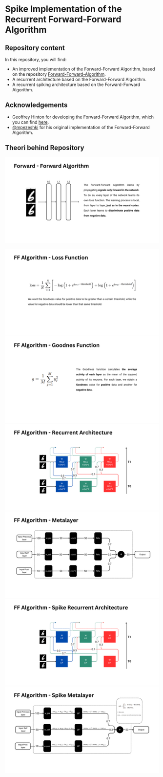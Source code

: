 # Spike Implementation of the Recurrent Forward-Forward Algorithm
## Repository content
In this repository, you will find:  

- An improved implementation of the Forward-Forward Algorithm, based on the repository [Forward-Forward-Algorithm](https://github.com/mpezeshki/pytorch_forward_forward).  
- A recurrent architecture based on the Forward-Forward Algorithm.  
- A recurrent spiking architecture based on the Forward-Forward Algorithm.  


## Acknowledgements
- Geoffrey Hinton for developing the Forward-Forward Algorithm, which you can find [here](https://arxiv.org/abs/2212.13345).
- [@mpezeshki](https://github.com/mpezeshki) for his original implementation of the Forward-Forward Algorithm.

## Theori behind Repository
![Nome immagine](https://github.com/Nicola97/Spike-Implementation-of-the-Recurrent-Forward-Forward-Algorithm/blob/main/readme_images/ff_algorithm.png)

![Nome immagine](https://github.com/Nicola97/Spike-Implementation-of-the-Recurrent-Forward-Forward-Algorithm/blob/main/readme_images/loss_function.png)
![Nome immagine](https://github.com/Nicola97/Spike-Implementation-of-the-Recurrent-Forward-Forward-Algorithm/blob/main/readme_images/goodnes_function.png)
![Nome immagine](https://github.com/Nicola97/Spike-Implementation-of-the-Recurrent-Forward-Forward-Algorithm/blob/main/readme_images/recurrent_architecture.png)
![Nome immagine](https://github.com/Nicola97/Spike-Implementation-of-the-Recurrent-Forward-Forward-Algorithm/blob/main/readme_images/metalayer.png)
![Nome immagine](https://github.com/Nicola97/Spike-Implementation-of-the-Recurrent-Forward-Forward-Algorithm/blob/main/readme_images/spike_recurrent_architecture.png)
![Nome immagine](https://github.com/Nicola97/Spike-Implementation-of-the-Recurrent-Forward-Forward-Algorithm/blob/main/readme_images/spike_metalayer.png)

